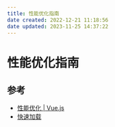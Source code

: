 ```yaml
---
title: 性能优化指南
date created: 2022-12-21 11:18:56
date updated: 2023-11-25 14:37:22
---
```


# 性能优化指南

## 参考

- [性能优化 | Vue.js](https://cn.vuejs.org/guide/best-practices/performance.html#profiling-options)
- [快速加载](https://web.dev/fast/)

